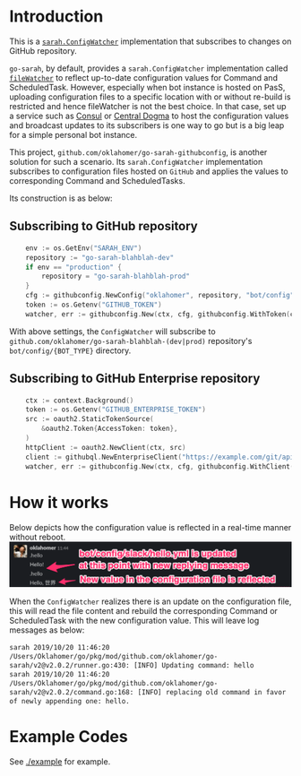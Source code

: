 # Introduction
This is a [`sarah.ConfigWatcher`](https://github.com/oklahomer/go-sarah/wiki/Live-Configuration-Update) implementation that subscribes to changes on GitHub repository.

`go-sarah`, by default, provides a `sarah.ConfigWatcher` implementation called [`fileWatcher`](https://github.com/oklahomer/go-sarah/blob/master/watchers/filewatcher.go) to reflect up-to-date configuration values for Command and ScheduledTask.
However, especially when bot instance is hosted on PasS, uploading configuration files to a specific location with or without re-build is restricted and hence fileWatcher is not the best choice.
In that case, set up a service such as [Consul](https://www.consul.io/) or [Central Dogma](https://line.github.io/centraldogma/) to host the configuration values and broadcast updates to its subscribers is one way to go but is a big leap for a simple personal bot instance.

This project, `github.com/oklahomer/go-sarah-githubconfig`, is another solution for such a scenario.
Its `sarah.ConfigWatcher` implementation subscribes to configuration files hosted on `GitHub` and applies the values to corresponding Command and ScheduledTasks.

Its construction is as below:
## Subscribing to GitHub repository
```go
    env := os.GetEnv("SARAH_ENV")
    repository := "go-sarah-blahblah-dev"
    if env == "production" {
        repository = "go-sarah-blahblah-prod"
    }
    cfg := githubconfig.NewConfig("oklahomer", repository, "bot/config")
    token := os.Getenv("GITHUB_TOKEN")
    watcher, err := githubconfig.New(ctx, cfg, githubconfig.WithToken(ctx, token))
```
With above settings, the `ConfigWatcher` will subscribe to `github.com/oklahomer/go-sarah-blahblah-(dev|prod)` repository's `bot/config/{BOT_TYPE}` directory.

## Subscribing to GitHub Enterprise repository
```go
    ctx := context.Background()
    token := os.Getenv("GITHUB_ENTERPRISE_TOKEN")
    src := oauth2.StaticTokenSource(
        &oauth2.Token{AccessToken: token}, 
    )
    httpClient := oauth2.NewClient(ctx, src)
    client := githubql.NewEnterpriseClient("https://example.com/git/api/graphql", httpClient)
    watcher, err := githubconfig.New(ctx, cfg, githubconfig.WithClient(client))
```

# How it works
Below depicts how the configuration value is reflected in a real-time manner without reboot.
![](/doc/img/sample.png)

When the `ConfigWatcher` realizes there is an update on the configuration file, this will read the file content and rebuild the corresponding Command or ScheduledTask with the new configuration value.
This will leave log messages as below:
```
sarah 2019/10/20 11:46:20 /Users/Oklahomer/go/pkg/mod/github.com/oklahomer/go-sarah/v2@v2.0.2/runner.go:430: [INFO] Updating command: hello
sarah 2019/10/20 11:46:20 /Users/Oklahomer/go/pkg/mod/github.com/oklahomer/go-sarah/v2@v2.0.2/command.go:168: [INFO] replacing old command in favor of newly appending one: hello.
```

# Example Codes
See [./example](https://github.com/oklahomer/go-sarah-githubconfig/blob/master/example/app/main.go) for example.
